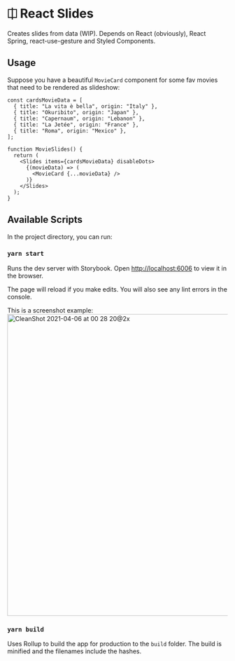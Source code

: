 # ⎅ React Slides

Creates slides from data (WIP). Depends on React (obviously), React Spring, react-use-gesture and Styled Components.

## Usage

Suppose you have a beautiful `MovieCard` component for some fav movies that need to be rendered as slideshow:

```JSX
const cardsMovieData = [
  { title: "La vita è bella", origin: "Italy" },
  { title: "Okuribito", origin: "Japan" }, 
  { title: "Capernaum", origin: "Lebanon" },
  { title: "La Jetée", origin: "France" },
  { title: "Roma", origin: "Mexico" },
];

function MovieSlides() {
  return (
    <Slides items={cardsMovieData} disableDots>
      {(movieData) => (
        <MovieCard {...movieData} />
      )}
    </Slides>
  );
}
```

## Available Scripts

In the project directory, you can run:

### `yarn start`

Runs the dev server with Storybook. Open [http://localhost:6006](http://localhost:6006/?path=/story/main-components-slides--with-gap) to view it in the browser.

The page will reload if you make edits. You will also see any lint errors in the console.

This is a screenshot example:
<img width="689" alt="CleanShot 2021-04-06 at 00 28 20@2x" src="https://user-images.githubusercontent.com/106011/113663114-143cd780-966f-11eb-9811-51fedb0662e9.png">


### `yarn build`

Uses Rollup to build the app for production to the `build` folder. The build is minified and the filenames include the hashes.
